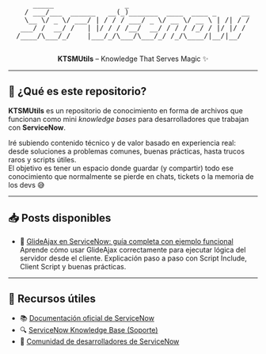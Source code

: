 <pre align="center">
     _____                 _                              
  / ___/___  ______   __(_)_______  ____  ____ _      __
  \__ \/ _ \/ ___/ | / / / ___/ _ \/ __ \/ __ \ | /| / /
 ___/ /  __/ /   | |/ / / /__/  __/ / / / /_/ / |/ |/ / 
/____/\___/_/    |___/_/\___/\___/_/ /_/\____/|__/|__/  
 </pre>
 
<p align="center">
  <strong>KTSMUtils</strong> – Knowledge That Serves Magic ✨
</p>

---

## 🧠 ¿Qué es este repositorio?

**KTSMUtils** es un repositorio de conocimiento en forma de archivos que funcionan como mini *knowledge bases* para desarrolladores que trabajan con **ServiceNow**.

Iré subiendo contenido técnico y de valor basado en experiencia real: desde soluciones a problemas comunes, buenas prácticas, hasta trucos raros y scripts útiles.  
El objetivo es tener un espacio donde guardar (y compartir) todo ese conocimiento que normalmente se pierde en chats, tickets o la memoria de los devs 😅

---

## 📥 Posts disponibles

- 📡 [GlideAjax en ServiceNow: guía completa con ejemplo funcional](./docs/GlideAjax.md)  
  Aprende cómo usar GlideAjax correctamente para ejecutar lógica del servidor desde el cliente. Explicación paso a paso con Script Include, Client Script y buenas prácticas.

---

## 📎 Recursos útiles

- 📚 [Documentación oficial de ServiceNow](https://www.servicenow.com/docs/)
- 🔍 [ServiceNow Knowledge Base (Soporte)](https://support.servicenow.com/kb?id=kb_home)
- 💬 [Comunidad de desarrolladores de ServiceNow](https://www.servicenow.com/community/)
